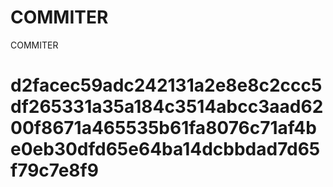 # COMMITER
COMMITER






# d2facec59adc242131a2e8e8c2ccc5df265331a35a184c3514abcc3aad6200f8671a465535b61fa8076c71af4be0eb30dfd65e64ba14dcbbdad7d65f79c7e8f9
